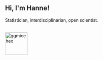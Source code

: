 ## Hi, I'm Hanne! 
Statistician, interdisciplinarian, open scientist. 
<br/><br/>

<link rel=stylesheet href="https://cdnjs.cloudflare.com/ajax/libs/font-awesome/6.0.0/css/all.min.css">
<link rel=stylesheet href="https://cdn.jsdelivr.net/gh/jpswalsh/academicons@1/css/academicons.min.css">

<a href=mailto:h.i.oberman@uu.nl class="fa fa-envelope"></a>
<a href=http://hanneoberman.github.io/ class="fa fa-home"></a>
<a href=https://orcid.org/0000-0003-3276-2141 class="ai ai-orcid"></a>
<a href=http://github.com/hanneoberman/ class="fa-brands fa-github"></a>
<a href=https://www.linkedin.com/in/hanneoberman/ class="fa-brands fa-linkedin"></a>
<a href=https://mastodon.social/@oberman class="fa-brands fa-mastodon"></a>
<a href=https://twitter.com/hioberman class="fa-brands fa-twitter"></a>

[<img alt="ggmice hex" width="72px" src="https://github.com/amices/ggmice/blob/569eb0edf24dbee0524caaf8adfd7145eb28478b/man/figures/logo.png"/>]([https://www.google.com/](https://github.com/amices/ggmice))

<!-- [![ggmice hex](https://github.com/amices/ggmice/blob/569eb0edf24dbee0524caaf8adfd7145eb28478b/man/figures/logo.png)](https://github.com/amices/ggmice) -->

